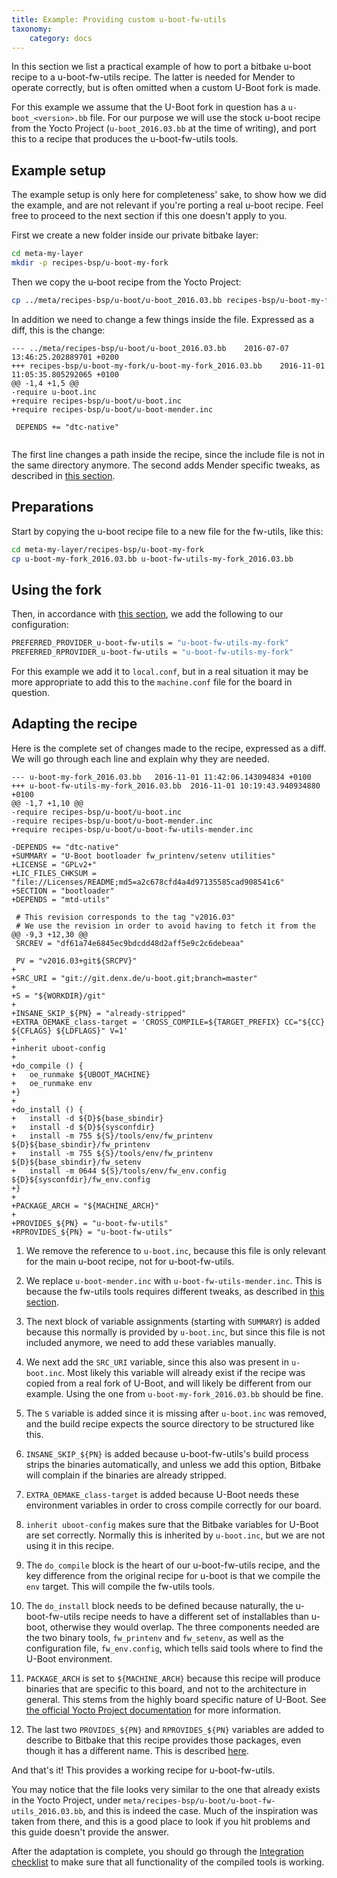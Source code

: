```yaml
---
title: Example: Providing custom u-boot-fw-utils
taxonomy:
    category: docs
---
```


In this section we list a practical example of how to port a bitbake u-boot
recipe to a u-boot-fw-utils recipe. The latter is needed for Mender to operate
correctly, but is often omitted when a custom U-Boot fork is made.

For this example we assume that the U-Boot fork in question has a
`u-boot_<version>.bb` file. For our purpose we will use the stock u-boot recipe
from the Yocto Project (`u-boot_2016.03.bb` at the time of writing), and port
this to a recipe that produces the u-boot-fw-utils tools.

## Example setup

The example setup is only here for completeness' sake, to show how we did the
example, and are not relevant if you're porting a real u-boot recipe. Feel free
to proceed to the next section if this one doesn't apply to you.

First we create a new folder inside our private bitbake layer:

```bash
cd meta-my-layer
mkdir -p recipes-bsp/u-boot-my-fork
```

Then we copy the u-boot recipe from the Yocto Project:

```bash
cp ../meta/recipes-bsp/u-boot/u-boot_2016.03.bb recipes-bsp/u-boot-my-fork_2016.03.bb
```

In addition we need to change a few things inside the file. Expressed as a diff,
this is the change:

```
--- ../meta/recipes-bsp/u-boot/u-boot_2016.03.bb	2016-07-07 13:46:25.202889701 +0200
+++ recipes-bsp/u-boot-my-fork/u-boot-my-fork_2016.03.bb	2016-11-01 11:05:35.805292065 +0100
@@ -1,4 +1,5 @@
-require u-boot.inc
+require recipes-bsp/u-boot/u-boot.inc
+require recipes-bsp/u-boot/u-boot-mender.inc
 
 DEPENDS += "dtc-native"
 
```

The first line changes a path inside the recipe, since the include file is not
in the same directory anymore. The second adds Mender specific tweaks, as
described in [this section](../..#forks-of-u-boot).

## Preparations

Start by copying the u-boot recipe file to a new file for the fw-utils, like
this:

```bash
cd meta-my-layer/recipes-bsp/u-boot-my-fork
cp u-boot-my-fork_2016.03.bb u-boot-fw-utils-my-fork_2016.03.bb
```

## Using the fork

Then, in accordance with [this section](../../manual-u-boot-integration#u-boot-fw-utils), we add the
following to our configuration:

```bash
PREFERRED_PROVIDER_u-boot-fw-utils = "u-boot-fw-utils-my-fork"
PREFERRED_RPROVIDER_u-boot-fw-utils = "u-boot-fw-utils-my-fork"
```

For this example we add it to `local.conf`, but in a real situation it may be
more appropriate to add this to the `machine.conf` file for the board in
question.

## Adapting the recipe

Here is the complete set of changes made to the recipe, expressed as a diff. We
will go through each line and explain why they are needed.

```
--- u-boot-my-fork_2016.03.bb	2016-11-01 11:42:06.143094834 +0100
+++ u-boot-fw-utils-my-fork_2016.03.bb	2016-11-01 10:19:43.940934880 +0100
@@ -1,7 +1,10 @@
-require recipes-bsp/u-boot/u-boot.inc
-require recipes-bsp/u-boot/u-boot-mender.inc
+require recipes-bsp/u-boot/u-boot-fw-utils-mender.inc
 
-DEPENDS += "dtc-native"
+SUMMARY = "U-Boot bootloader fw_printenv/setenv utilities"
+LICENSE = "GPLv2+"
+LIC_FILES_CHKSUM = "file://Licenses/README;md5=a2c678cfd4a4d97135585cad908541c6"
+SECTION = "bootloader"
+DEPENDS = "mtd-utils"
 
 # This revision corresponds to the tag "v2016.03"
 # We use the revision in order to avoid having to fetch it from the
@@ -9,3 +12,30 @@
 SRCREV = "df61a74e6845ec9bdcdd48d2aff5e9c2c6debeaa"
 
 PV = "v2016.03+git${SRCPV}"
+
+SRC_URI = "git://git.denx.de/u-boot.git;branch=master"
+
+S = "${WORKDIR}/git"
+
+INSANE_SKIP_${PN} = "already-stripped"
+EXTRA_OEMAKE_class-target = 'CROSS_COMPILE=${TARGET_PREFIX} CC="${CC} ${CFLAGS} ${LDFLAGS}" V=1'
+
+inherit uboot-config
+
+do_compile () {
+	oe_runmake ${UBOOT_MACHINE}
+	oe_runmake env
+}
+
+do_install () {
+	install -d ${D}${base_sbindir}
+	install -d ${D}${sysconfdir}
+	install -m 755 ${S}/tools/env/fw_printenv ${D}${base_sbindir}/fw_printenv
+	install -m 755 ${S}/tools/env/fw_printenv ${D}${base_sbindir}/fw_setenv
+	install -m 0644 ${S}/tools/env/fw_env.config ${D}${sysconfdir}/fw_env.config
+}
+
+PACKAGE_ARCH = "${MACHINE_ARCH}"
+
+PROVIDES_${PN} = "u-boot-fw-utils"
+RPROVIDES_${PN} = "u-boot-fw-utils"
```

1. We remove the reference to `u-boot.inc`, because this file is only relevant
   for the main u-boot recipe, not for u-boot-fw-utils.

2. We replace `u-boot-mender.inc` with `u-boot-fw-utils-mender.inc`. This is
   because the fw-utils tools requires different tweaks, as described in [this
   section](../../manual-u-boot-integration#u-boot-fw-utils).

3. The next block of variable assignments (starting with `SUMMARY`) is added
   because this normally is provided by `u-boot.inc`, but since this file is not
   included anymore, we need to add these variables manually.

4. We next add the `SRC_URI` variable, since this also was present in
   `u-boot.inc`. Most likely this variable will already exist if the recipe was
   copied from a real fork of U-Boot, and will likely be different from our
   example. Using the one from `u-boot-my-fork_2016.03.bb` should be fine.

5. The `S` variable is added since it is missing after `u-boot.inc` was removed,
   and the build recipe expects the source directory to be structured like this.

6. `INSANE_SKIP_${PN}` is added because u-boot-fw-utils's build process strips
   the binaries automatically, and unless we add this option, Bitbake will
   complain if the binaries are already stripped.

7. `EXTRA_OEMAKE_class-target` is added because U-Boot needs these environment
   variables in order to cross compile correctly for our board.

8. `inherit uboot-config` makes sure that the Bitbake variables for U-Boot are
   set correctly. Normally this is inherited by `u-boot.inc`, but we are not
   using it in this recipe.

9. The `do_compile` block is the heart of our u-boot-fw-utils recipe, and the
   key difference from the original recipe for u-boot is that we compile the
   `env` target. This will compile the fw-utils tools.

10. The `do_install` block needs to be defined because naturally, the
    u-boot-fw-utils recipe needs to have a different set of installables than
    u-boot, otherwise they would overlap. The three components needed are the
    two binary tools, `fw_printenv` and `fw_setenv`, as well as the
    configuration file, `fw_env.config`, which tells said tools where to find
    the U-Boot environment.

11. `PACKAGE_ARCH` is set to `${MACHINE_ARCH}` because this recipe will produce
    binaries that are specific to this board, and not to the architecture in
    general. This stems from the highly board specific nature of U-Boot. See
    [the official Yocto Project
    documentation](http://www.yoctoproject.org/docs/latest/mega-manual/mega-manual.html#var-PACKAGE_ARCH)
    for more information.

12. The last two `PROVIDES_${PN}` and `RPROVIDES_${PN}` variables are added to
    describe to Bitbake that this recipe provides those packages, even though it
    has a different name. This is described [here](../../manual-u-boot-integration#u-boot-fw-utils).

And that's it! This provides a working recipe for u-boot-fw-utils.

You may notice that the file looks very similar to the one that already exists
in the Yocto Project, under
`meta/recipes-bsp/u-boot/u-boot-fw-utils_2016.03.bb`, and this is indeed the
case. Much of the inspiration was taken from there, and this is a good place to
look if you hit problems and this guide doesn't provide the answer.

After the adaptation is complete, you should go through the [Integration
checklist](../../../integration-checklist) to make sure that all functionality
of the compiled tools is working.
